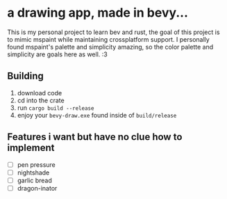 # a drawing app, made in bevy...
This is my personal project to learn bev and rust, the goal of this
project is to mimic mspaint while maintaining crossplatform support.
I personally found mspaint's palette and simplicity amazing, so
the color palette and simplicity are goals here as well. :3

## Building
1. download code
2. cd into the crate
3. run `cargo build --release`
4. enjoy your `bevy-draw.exe` found inside of `build/release`

## Features i want but have no clue how to implement
- [ ] pen pressure
- [ ] nightshade
- [ ] garlic bread
- [ ] dragon-inator

<!-- Thanks for looking at the comments -->
<!-- Gay Gay Homosexual Gay -->

